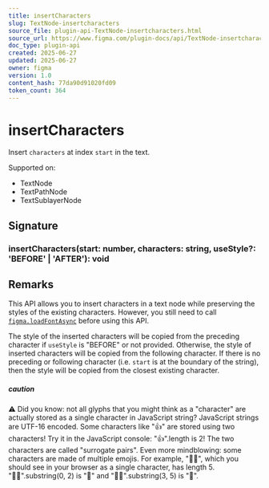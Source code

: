 ```yaml
---
title: insertCharacters
slug: TextNode-insertcharacters
source_file: plugin-api-TextNode-insertcharacters.html
source_url: https://www.figma.com/plugin-docs/api/TextNode-insertcharacters/
doc_type: plugin-api
created: 2025-06-27
updated: 2025-06-27
owner: figma
version: 1.0
content_hash: 77da90d91020fd09
token_count: 364
---
```

# insertCharacters

Insert `characters` at index `start` in the text.

 Supported on:

- TextNode
- TextPathNode
- TextSublayerNode

## Signature

### insertCharacters(start: number, characters: string, useStyle?: 'BEFORE' | 'AFTER'): void

## Remarks

This API allows you to insert characters in a text node while preserving the styles of the existing characters. However, you still need to call [`figma.loadFontAsync`](/plugin-docs/api/properties/figma-loadfontasync/)
 before using this API.

The style of the inserted characters will be copied from the preceding character if `useStyle` is "BEFORE" or not provided. Otherwise, the style of inserted characters will be copied from the following character. If there is no preceding or following character (i.e. `start` is at the boundary of the string), then the style will be copied from the closest existing character.

##### caution

⚠ Did you know: not all glyphs that you might think as a "character" are actually stored as a single character in JavaScript string? JavaScript strings are UTF-16 encoded. Some characters like "👍" are stored using two characters! Try it in the JavaScript console: "👍".length is 2! The two characters are called "surrogate pairs". Even more mindblowing: some characters are made of multiple emojis. For example, "👨‍👧", which you should see in your browser as a single character, has length 5. "👨‍👧".substring(0, 2) is "👨" and "👨‍👧".substring(3, 5) is "👧".